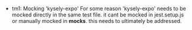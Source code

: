 - tm1: Mocking 'kysely-expo'
For some reason 'kysely-expo' needs to be mocked directly in the same test file. it cant be mocked in jest.setup.js or manually mocked in __mocks__. this needs to ultimately be addressed.

